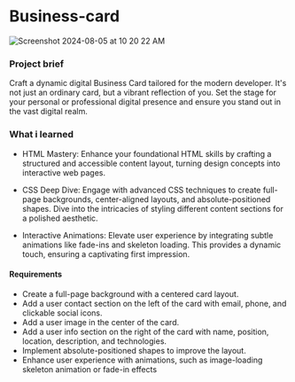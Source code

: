# Business-card

![Screenshot 2024-08-05 at 10 20 22 AM](https://github.com/user-attachments/assets/01204a5a-656a-4024-b1b2-6665628bb53f)



### Project brief

Craft a dynamic digital Business Card tailored for the modern developer. It's not just an ordinary card, but a vibrant reflection of you. Set the stage for your personal or professional digital presence and ensure you stand out in the vast digital realm.


### What i learned

- HTML Mastery: Enhance your foundational HTML skills by crafting a structured and accessible content layout, turning design concepts into interactive web pages.

- CSS Deep Dive: Engage with advanced CSS techniques to create full-page backgrounds, center-aligned layouts, and absolute-positioned shapes. Dive into the intricacies of styling different content sections for a polished aesthetic.

- Interactive Animations: Elevate user experience by integrating subtle animations like fade-ins and skeleton loading. This provides a dynamic touch, ensuring a captivating first impression.

#### Requirements
- Create a full-page background with a centered card layout.
- Add a user contact section on the left of the card with email, phone, and clickable social icons.
- Add a user image in the center of the card.
- Add a user info section on the right of the card with name, position, location, description, and technologies.
- Implement absolute-positioned shapes to improve the layout.
- Enhance user experience with animations, such as image-loading skeleton animation or fade-in effects
